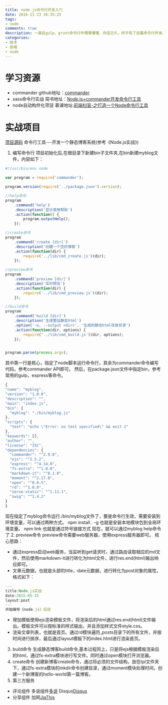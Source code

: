 ```yaml
---
title: node.js命令行开发入门
date: 2016-11-23 16:35:25
tags:
- node
comments: true
description: 一直在gulp，grunt命令行中懵懵懂懂，向往已久，终于有了这篇命令行开发。也打开了之前的误区，yeoman 命令行开发是框架结构，而本文中的才是根本。开发命令行，完全可以不需要yeoman。另外本文中的博客命令行实战，也明朗了hexo博客的内核。后续会分析hexo博客源码。
categories:
- 技术
- 前端
- node
---
```

# 学习资源
* commander github地址：[commander](http://tj.github.io/commander.js/#Command.prototype.action)
* sass命令行实战 简书地址：[Node.js+commander开发命令行工具](http://www.jianshu.com/p/2cae952250d1)
* node自动构件化项目 慕课地址:[前端扫盲-之打造一个Node命令行工具](http://www.imooc.com/article/3156)

# 实战项目
[项目源码](https://github.com/webfrontzhifei/blogFrame)
命令行工具---开发一个静态博客系统(参考《Node.js实战》)
1. 编写命令行
项目初始化后,在根目录下新建bin子文件夹,在bin新建myblog文件，内容如下：
```javascript
#!/usr/bin/env node

var program = require('commander');

program.version(require('../package.json').version);

//help命令
program
	.command('help')
	.description('显示使用帮助')
	.action(function() {
		program.outputHelp();
	});

//create命令
program
	.command('create [dir]')
	.description('创建一个空的博客')
	.action(function(dir) {
		require('../lib/cmd_create.js')(dir);
	});

//preview命令
program
	.command('preview [dir]')
	.description('实时预览')
	.action(function(dir) {
		require('../lib/cmd_preview.js')(dir);
	});

//build命令
program
	.command('build [dir]')
	.description('生成整站静态html')
	.option('-o, --output <dir>', '生成的静态html存放目录')
	.action(function(dir, options) {
		require('../lib/cmd_build.js')(dir, options);
	});


program.parse(process.argv);

```
  其中第一行是核心，指定了node脚本运行命令行，其余为commander命令编写代码，参考commander API即可。
  然后，在package.json文件中指定bin，参考常用的gulp，express等命令。
  ```javascript
  {
  "name": "myblog",
  "version": "1.0.0",
  "description": "",
  "main": "index.js",
  "bin": {
    "myblog": "./bin/myblog.js"
  },
  "scripts": {
    "test": "echo \"Error: no test specified\" && exit 1"
  },
  "keywords": [],
  "author": "",
  "license": "ISC",
  "dependencies": {
    "commander": "^2.9.0",
    "ejs": "^2.5.2",
    "express": "^4.14.0",
    "fs-extra": "^1.0.0",
    "markdown-it": "^8.1.0",
    "moment": "^2.17.0",
    "open": "^0.0.5",
    "rd": "^1.0.0",
    "serve-static": "^1.11.1",
    "swig": "^1.4.2"
  }
  }
  ```
  现在指定了myblog命令运行./bin/myblog文件了，要是命令行生效，需要安装到环境变量，可以通过两种方式。
  npm install . -g
  也就是安装本地模块包到全局环境变量。
  npm link
  也就是通过符号链接方式
  现在，就可以通过myblog help命令了
2. preview命令
  preview命令需要web服务器，使用express服务器即可。
  核心思路：
  * 通过express启动web服务，当监听到get请求时，通过路由读取相应的md文件，然后使用markdown-it进行转化为html文件，进行res.end(html)输出响应即可。
  * 文章元数据，也就是头部的title，date元数据，进行转化为post对象的属性，格式如下：
  ```javascript
  ---
  title:Node.js实战
  date:2015-05-15
  layout:post
  ---
  开始编写《node.js》实战
  ```
  * 增加模板使用ejs渲染模板文件，将渲染后的html通过res.end(html)文件输出。模板文件可以按标准的样式输出，并且添加样式文件style.css。
  * 渲染文章列表，也就是首页。通过rd模块遍历_posts目录下的所有文件，并按时间进行排序，最后通过layout模板下的index.html进行渲染首页。
3. build命令
  生成静态博客build命令,基本过程同上，只是将ejs根据模板渲染后的html，通过fs-extra模块进行写文件。同时通过open模块打开浏览器。
4. create命令
  创建新博客create命令，通过将必须的文件结构，放在tpl文件夹下，通过fs-extra模块的mkdir命令创建目录，通过moment模块处理时间，创建一个新博客的hello-world第一篇博客。
5. 第三方服务
  * 评论组件
    多说组件[多说](http://duoshuo.com/)
    Disqus[Disqus](https://disqus.com)
  * 分享组件
    加网[JiaThis](http://www.jiathis.com/)